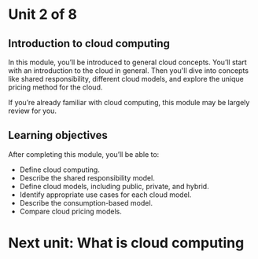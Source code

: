 # Unit 2 of 8
## Introduction to cloud computing
In this module, you’ll be introduced to general cloud concepts. You’ll start with an introduction to the cloud in general. Then you'll dive into concepts like shared responsibility, different cloud models, and explore the unique pricing method for the cloud.


If you’re already familiar with cloud computing, this module may be largely review for you.
## Learning objectives
After completing this module, you’ll be able to:

- Define cloud computing.
- Describe the shared responsibility model.
- Define cloud models, including public, private, and hybrid.
- Identify appropriate use cases for each cloud model.
- Describe the consumption-based model.
- Compare cloud pricing models.
# Next unit: What is cloud computing